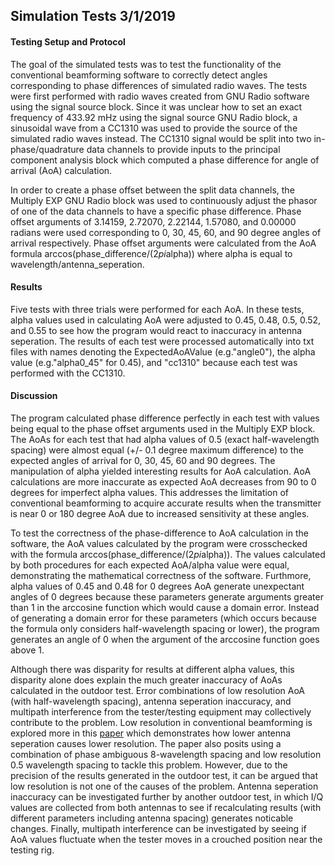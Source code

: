 ## Simulation Tests 3/1/2019

#### Testing Setup and Protocol
The goal of the simulated tests was to test the functionality of the conventional beamforming software to correctly detect angles corresponding to phase differences of simulated radio waves. The tests were first performed with radio waves created from GNU Radio software using the signal source block. Since it was unclear how to set an exact frequency of 433.92 mHz using the signal source GNU Radio block, a sinusoidal wave from a CC1310 was used to provide the source of the simulated radio waves instead. The CC1310 signal would be split into two in-phase/quadrature data channels to provide inputs to the principal component analysis block which computed a phase difference for angle of arrival (AoA) calculation.

In order to create a phase offset between the split data channels, the Multiply EXP GNU Radio block was used to continuously adjust the phasor of one of the data channels to have a specific phase difference. Phase offset arguments of 3.14159, 2.72070, 2.22144, 1.57080, and 0.00000 radians were used corresponding to 0, 30, 45, 60, and 90 degree angles of arrival respectively. Phase offset arguments were calculated from the AoA formula arccos(phase_difference/(2*pi*alpha)) where alpha is equal to wavelength/antenna_seperation.

#### Results
Five tests with three trials were performed for each AoA. In these tests, alpha values used in calculating AoA were adjusted to 0.45, 0.48, 0.5, 0.52, and 0.55 to see how the program would react to inaccuracy in antenna seperation. The results of each test were processed automatically into txt files with names denoting the ExpectedAoAValue (e.g."angle0"), the alpha value (e.g."alpha0_45" for 0.45), and "cc1310" because each test was performed with the CC1310.	
	
#### Discussion
The program calculated phase difference perfectly in each test with values being equal to the phase offset arguments used in the Multiply EXP block. The AoAs for each test that had alpha values of 0.5 (exact half-wavelength spacing) were almost equal (+/- 0.1 degree maximum difference) to the expected angles of arrival for 0, 30, 45, 60 and 90 degrees. The manipulation of alpha yielded interesting results for AoA calculation. AoA calculations are more inaccurate as expected AoA decreases from 90 to 0 degrees for imperfect alpha values. This addresses the  limitation of conventional beamforming to acquire accurate results when the transmitter is near 0 or 180 degree AoA due to increased sensitivity at these angles. 

To test the correctness of the phase-difference to AoA calculation in the software, the AoA values calculated by the program were crosschecked with the formula arccos(phase_difference/(2*pi*alpha)). The values calculated by both procedures for each expected AoA/alpha value were equal, demonstrating the mathematical correctness of the software. Furthmore, alpha values of 0.45 and 0.48 for 0 degrees AoA generate unexpectant angles of 0 degrees because these parameters generate arguments greater than 1 in the arccosine function which would cause a domain error. Instead of generating a domain error for these parameters (which occurs because the formula only considers half-wavelength spacing or lower), the program generates an angle of 0 when the argument of the arccosine function goes above 1.

Although there was disparity for results at different alpha values, this disparity alone does explain the much greater inaccuracy of AoAs calculated in the outdoor test. Error combinations of low resolution AoA (with half-wavelength spacing), antenna seperation inaccuracy, and multipath interference from the tester/testing equipment may collectively contribute to the problem. Low resolution in conventional beamforming is explored more in this [paper](https://core.ac.uk/download/pdf/78066545.pdf) which demonstrates how lower antenna seperation causes lower resolution. The paper also posits using a combination of phase ambiguous 8-wavelength spacing and low resolution 0.5 wavelength spacing to tackle this problem. However, due to the precision of the results generated in the outdoor test, it can be argued that low resolution is not one of the causes of the problem. Antenna seperation inaccuracy can be investigated further by another outdoor test, in which I/Q values are collected from both antennas to see if recalculating results (with different parameters including antenna spacing) generates noticable changes. Finally, multipath interference can be investigated by seeing if AoA values fluctuate when the tester moves in a crouched position near the testing rig.
